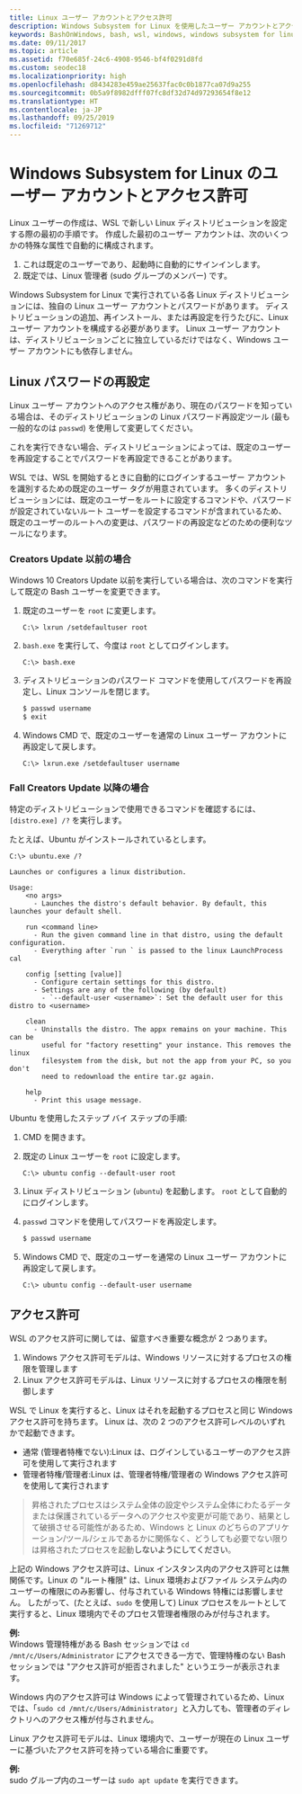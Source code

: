 ```yaml
---
title: Linux ユーザー アカウントとアクセス許可
description: Windows Subsystem for Linux を使用したユーザー アカウントとアクセス許可の管理のリファレンス。
keywords: BashOnWindows, bash, wsl, windows, windows subsystem for linux, windowssubsystem, ubuntu, ユーザー アカウント
ms.date: 09/11/2017
ms.topic: article
ms.assetid: f70e685f-24c6-4908-9546-bf4f0291d8fd
ms.custom: seodec18
ms.localizationpriority: high
ms.openlocfilehash: d8434283e459ae25637fac0c0b1877ca07d9a255
ms.sourcegitcommit: 0b5a9f8982dfff07fc8df32d74d97293654f8e12
ms.translationtype: HT
ms.contentlocale: ja-JP
ms.lasthandoff: 09/25/2019
ms.locfileid: "71269712"
---
```

# <a name="user-accounts-and-permissions-for-windows-subsystem-for-linux"></a>Windows Subsystem for Linux のユーザー アカウントとアクセス許可

Linux ユーザーの作成は、WSL で新しい Linux ディストリビューションを設定する際の最初の手順です。  作成した最初のユーザー アカウントは、次のいくつかの特殊な属性で自動的に構成されます。

1. これは既定のユーザーであり、起動時に自動的にサインインします。
1. 既定では、Linux 管理者 (sudo グループのメンバー) です。

Windows Subsystem for Linux で実行されている各 Linux ディストリビューションには、独自の Linux ユーザー アカウントとパスワードがあります。  ディストリビューションの追加、再インストール、または再設定を行うたびに、Linux ユーザー アカウントを構成する必要があります。  Linux ユーザー アカウントは、ディストリビューションごとに独立しているだけではなく、Windows ユーザー アカウントにも依存しません。

## <a name="resetting-your-linux-password"></a>Linux パスワードの再設定

Linux ユーザー アカウントへのアクセス権があり、現在のパスワードを知っている場合は、そのディストリビューションの Linux パスワード再設定ツール (最も一般的なのは `passwd`) を使用して変更してください。

これを実行できない場合、ディストリビューションによっては、既定のユーザーを再設定することでパスワードを再設定できることがあります。

WSL では、WSL を開始するときに自動的にログインするユーザー アカウントを識別するための既定のユーザー タグが用意されています。  多くのディストリビューションには、既定のユーザーをルートに設定するコマンドや、パスワードが設定されていないルート ユーザーを設定するコマンドが含まれているため、既定のユーザーのルートへの変更は、パスワードの再設定などのための便利なツールになります。

### <a name="for-creators-update-and-earlier"></a>Creators Update 以前の場合
Windows 10 Creators Update 以前を実行している場合は、次のコマンドを実行して既定の Bash ユーザーを変更できます。

1. 既定のユーザーを `root` に変更します。

    ```console
    C:\> lxrun /setdefaultuser root
    ```

1. `bash.exe` を実行して、今度は `root` としてログインします。

    ```console
    C:\> bash.exe
    ```

1. ディストリビューションのパスワード コマンドを使用してパスワードを再設定し、Linux コンソールを閉じます。

    ```BASH
    $ passwd username
    $ exit
    ```

1. Windows CMD で、既定のユーザーを通常の Linux ユーザー アカウントに再設定して戻します。

    ```console
    C:\> lxrun.exe /setdefaultuser username
    ```

### <a name="for-fall-creators-update-and-later"></a>Fall Creators Update 以降の場合
特定のディストリビューションで使用できるコマンドを確認するには、`[distro.exe] /?` を実行します。
    
たとえば、Ubuntu がインストールされているとします。

```console
C:\> ubuntu.exe /?

Launches or configures a linux distribution.

Usage:
    <no args>
      - Launches the distro's default behavior. By default, this launches your default shell.

    run <command line>
      - Run the given command line in that distro, using the default configuration.
      - Everything after `run ` is passed to the linux LaunchProcess cal

    config [setting [value]]
      - Configure certain settings for this distro.
      - Settings are any of the following (by default)
        - `--default-user <username>`: Set the default user for this distro to <username>

    clean
      - Uninstalls the distro. The appx remains on your machine. This can be
        useful for "factory resetting" your instance. This removes the linux
        filesystem from the disk, but not the app from your PC, so you don't
        need to redownload the entire tar.gz again.

    help
      - Print this usage message.
```

Ubuntu を使用したステップ バイ ステップの手順:

1. CMD を開きます。
1. 既定の Linux ユーザーを `root` に設定します。

    ```console
    C:\> ubuntu config --default-user root
    ```    

1. Linux ディストリビューション (`ubuntu`) を起動します。  `root` として自動的にログインします。

1. `passwd` コマンドを使用してパスワードを再設定します。

    ```BASH
    $ passwd username
    ```

1. Windows CMD で、既定のユーザーを通常の Linux ユーザー アカウントに再設定して戻します。

    ```console
    C:\> ubuntu config --default-user username
    ```

## <a name="permissions"></a>アクセス許可

WSL のアクセス許可に関しては、留意すべき重要な概念が 2 つあります。

1. Windows アクセス許可モデルは、Windows リソースに対するプロセスの権限を管理します
2. Linux アクセス許可モデルは、Linux リソースに対するプロセスの権限を制御します

WSL で Linux を実行すると、Linux はそれを起動するプロセスと同じ Windows アクセス許可を持ちます。 Linux は、次の 2 つのアクセス許可レベルのいずれかで起動できます。

* 通常 (管理者特権でない):Linux は、ログインしているユーザーのアクセス許可を使用して実行されます
* 管理者特権/管理者:Linux は、管理者特権/管理者の Windows アクセス許可を使用して実行されます

> 昇格されたプロセスはシステム全体の設定やシステム全体にわたるデータまたは保護されているデータへのアクセスや変更が可能であり、結果として破損させる可能性があるため、Windows と Linux のどちらのアプリケーション/ツール/シェルであるかに関係なく、どうしても必要でない限りは昇格されたプロセスを起動**しないようにしてください**。

上記の Windows アクセス許可は、Linux インスタンス内のアクセス許可とは無関係です。Linux の "ルート権限" は、Linux 環境およびファイル システム内のユーザーの権限にのみ影響し、付与されている Windows 特権には影響しません。 したがって、(たとえば、`sudo` を使用して) Linux プロセスをルートとして実行すると、Linux 環境内でそのプロセス管理者権限のみが付与されます。

**例:**     
Windows 管理特権がある Bash セッションでは `cd /mnt/c/Users/Administrator` にアクセスできる一方で、管理特権のない Bash セッションでは "アクセス許可が拒否されました" というエラーが表示されます。

Windows 内のアクセス許可は Windows によって管理されているため、Linux では、「`sudo cd /mnt/c/Users/Administrator`」と入力しても、管理者のディレクトリへのアクセス権が付与されません。

Linux アクセス許可モデルは、Linux 環境内で、ユーザーが現在の Linux ユーザーに基づいたアクセス許可を持っている場合に重要です。

**例:**  
sudo グループ内のユーザーは `sudo apt update` を実行できます。
